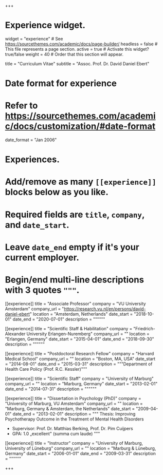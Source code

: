+++
# Experience widget.
widget = "experience"  # See https://sourcethemes.com/academic/docs/page-builder/
headless = false  # This file represents a page section.
active = true  # Activate this widget? true/false
weight = 40  # Order that this section will appear.

title = "Curriculum Vitae"
subtitle = "Assoc. Prof. Dr. David Daniel Ebert"
# Date format for experience
#   Refer to https://sourcethemes.com/academic/docs/customization/#date-format
date_format = "Jan 2006"

# Experiences.
#   Add/remove as many `[[experience]]` blocks below as you like.
#   Required fields are `title`, `company`, and `date_start`.
#   Leave `date_end` empty if it's your current employer.
#   Begin/end multi-line descriptions with 3 quotes `"""`.

[[experience]]
  title = "Associate Professor"
  company = "VU University Amsterdam"
  company_url = "https://research.vu.nl/en/persons/david-daniel-ebert"
  location = "Amsterdam, Netherlands"
  date_start = "2018-10-01"
  date_end = "2020-07-01"
  description = """"""

[[experience]]
  title = "Scientific Staff & Habilitation"
  company = "Friedrich-Alexander University Erlangen-Nuremberg"
  company_url = ""
  location = "Erlangen, Germany"
  date_start = "2015-04-01"
  date_end = "2018-09-30"
  description = """"""

[[experience]]
  title = "Postdoctoral Research Fellow"
  company = "Harvard Medical School"
  company_url = ""
  location = "Boston, MA, USA"
  date_start = "2014-08-01"
  date_end = "2015-03-31"
  description = """Department of Health Care Policy (Prof. R.C. Kessler)"""

[[experience]]
  title = "Scientific Staff"
  company = "University of Marburg"
  company_url = ""
  location = "Marburg, Germany"
  date_start = "2013-02-01"
  date_end = "2014-07-31"
  description = """"""

[[experience]]
  title = "Dissertation in Psychology (PhD)"
  company = "University of Marburg, VU Amsterdam"
  company_url = ""
  location = "Marburg, Germany & Amsterdam, the Netherlands"
  date_start = "2009-04-01"
  date_end = "2013-02-01"
  description = """
  Thesis: Improving Psychotherapy Outcome in the Treatment of Mental Health Disorders
  
  * Supervisor:  Prof. Dr. Matthias Berking, Prof. Dr. Pim Cuijpers
  * GPA: 1.0 „excellent" (summa cum laude)
  """
  
  
[[experience]]
  title = "Instructor"
  company = "University of Marburg, University of Lüneburg"
  company_url = ""
  location = "Marburg & Lüneburg, Germany"
  date_start = "2006-01-01"
  date_end = "2009-03-31"
  description = """"""
  
+++
    
